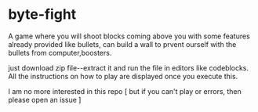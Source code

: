 # byte-fight
  A game where you will shoot blocks coming above you with some features already provided  like bullets, can build a wall to prvent ourself with the bullets from computer,boosters.
  
  just download zip file--extract it and run the file in editors like codeblocks. 
  All the instructions on how to play are displayed once you execute this.
  
I am no more interested in this repo [ but if you can't play or errors, then please open an issue ]
 
